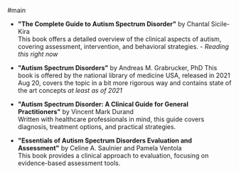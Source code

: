 #main
- **"The Complete Guide to Autism Spectrum Disorder"** by Chantal Sicile-Kira  
	This book offers a detailed overview of the clinical aspects of autism, covering assessment, intervention, and behavioral strategies. - *Reading this right now*
    
- **"Autism Spectrum Disorders"** by Andreas M. Grabrucker, PhD
	This book is offered by the national library of medicine USA, released in 2021 Aug 20,
	covers the topic in a bit more rigorous way and contains state of the art concepts *at least as of 2021*
    
- **"Autism Spectrum Disorder: A Clinical Guide for General Practitioners"** by Vincent Mark Durand  
    Written with healthcare professionals in mind, this guide covers diagnosis, treatment options, and practical strategies.
    
- **"Essentials of Autism Spectrum Disorders Evaluation and Assessment"** by Celine A. Saulnier and Pamela Ventola  
    This book provides a clinical approach to evaluation, focusing on evidence-based assessment tools.